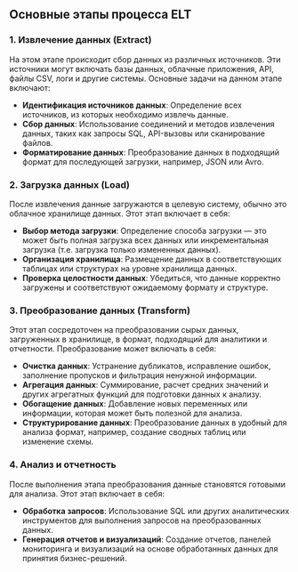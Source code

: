## Основные этапы процесса ELT

### 1. Извлечение данных (Extract)

На этом этапе происходит сбор данных из различных источников. Эти источники могут включать базы данных, облачные приложения, API, файлы CSV, логи и другие системы. Основные задачи на данном этапе включают:

- **Идентификация источников данных**: Определение всех источников, из которых необходимо извлечь данные.
- **Сбор данных**: Использование соединений и методов извлечения данных, таких как запросы SQL, API-вызовы или сканирование файлов.
- **Форматирование данных**: Преобразование данных в подходящий формат для последующей загрузки, например, JSON или Avro.

### 2. Загрузка данных (Load)

После извлечения данные загружаются в целевую систему, обычно это облачное хранилище данных. Этот этап включает в себя:

- **Выбор метода загрузки**: Определение способа загрузки — это может быть полная загрузка всех данных или инкрементальная загрузка (т.е. загрузка только измененных данных).
- **Организация хранилища**: Размещение данных в соответствующих таблицах или структурах на уровне хранилища данных.
- **Проверка целостности данных**: Убедиться, что данные корректно загружены и соответствуют ожидаемому формату и структуре.

### 3. Преобразование данных (Transform)

Этот этап сосредоточен на преобразовании сырых данных, загруженных в хранилище, в формат, подходящий для аналитики и отчетности. Преобразование может включать в себя:

- **Очистка данных**: Устранение дубликатов, исправление ошибок, заполнение пропусков и фильтрация ненужной информации.
- **Агрегация данных**: Суммирование, расчет средних значений и других агрегатных функций для подготовки данных к анализу.
- **Обогащение данных**: Добавление новых переменных или информации, которая может быть полезной для анализа.
- **Структурирование данных**: Преобразование данных в удобный для анализа формат, например, создание сводных таблиц или изменение схемы.

### 4. Анализ и отчетность

После выполнения этапа преобразования данные становятся готовыми для анализа. Этот этап включает в себя:

- **Обработка запросов**: Использование SQL или других аналитических инструментов для выполнения запросов на преобразованных данных.
- **Генерация отчетов и визуализаций**: Создание отчетов, панелей мониторинга и визуализаций на основе обработанных данных для принятия бизнес-решений.